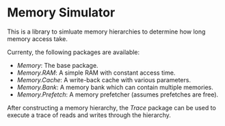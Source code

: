 
Memory Simulator
==============================================================================

This is a library to simluate memory hierarchies to determine how long
memory access take.

Currenty, the following packages are available:

 - *Memory*: The base package.
 - *Memory.RAM*: A simple RAM with constant access time.
 - *Memory.Cache*: A write-back cache with various parameters.
 - *Memory.Bank*: A memory bank which can contain multiple memories.
 - *Memory.Prefetch*: A memory prefetcher (assumes prefetches are free).

After constructing a memory hierarchy, the *Trace* package can be used
to execute a trace of reads and writes through the hierarchy.

